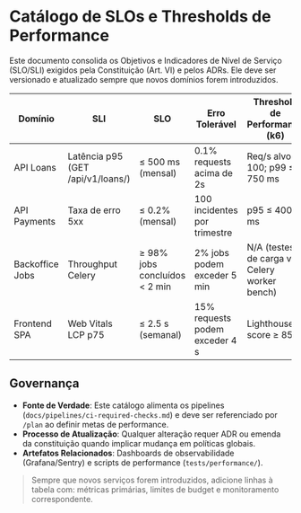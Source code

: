 # Catálogo de SLOs e Thresholds de Performance

Este documento consolida os Objetivos e Indicadores de Nível de Serviço (SLO/SLI) exigidos pela Constituição (Art. VI) e pelos ADRs. Ele deve ser versionado e atualizado sempre que novos domínios forem introduzidos.

| Domínio | SLI | SLO | Erro Tolerável | Threshold de Performance (k6) | Observações |
|---------|-----|-----|---------------|-------------------------------|-------------|
| API Loans | Latência p95 (GET /api/v1/loans/) | ≤ 500 ms (mensal) | 0.1% requests acima de 2s | Req/s alvo: 100; p99 ≤ 750 ms | Configurar teste k6 `scenarios/loans.js` |
| API Payments | Taxa de erro 5xx | ≤ 0.2% (mensal) | 100 incidentes por trimestre | p95 ≤ 400 ms | Monitorar budget antes de habilitar novos recursos |
| Backoffice Jobs | Throughput Celery | ≥ 98% jobs concluídos < 2 min | 2% jobs podem exceder 5 min | N/A (testes de carga via Celery worker bench) | Validar métricas no Prometheus |
| Frontend SPA | Web Vitals LCP p75 | ≤ 2.5 s (semanal) | 15% requests podem exceder 4 s | Lighthouse score ≥ 85 | Integrar métricas via Web Vitals SDK |

## Governança
- **Fonte de Verdade**: Este catálogo alimenta os pipelines (`docs/pipelines/ci-required-checks.md`) e deve ser referenciado por `/plan` ao definir metas de performance.
- **Processo de Atualização**: Qualquer alteração requer ADR ou emenda da constituição quando implicar mudança em políticas globais.
- **Artefatos Relacionados**: Dashboards de observabilidade (Grafana/Sentry) e scripts de performance (`tests/performance/`).

> Sempre que novos serviços forem introduzidos, adicione linhas à tabela com: métricas primárias, limites de budget e monitoramento correspondente.
